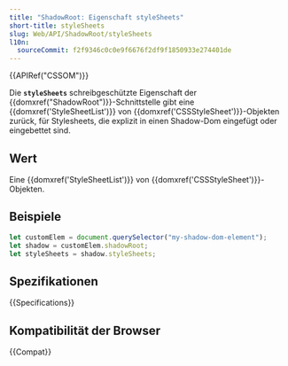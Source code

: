 ```yaml
---
title: "ShadowRoot: Eigenschaft styleSheets"
short-title: styleSheets
slug: Web/API/ShadowRoot/styleSheets
l10n:
  sourceCommit: f2f9346c0c0e9f6676f2df9f1850933e274401de
---
```


{{APIRef("CSSOM")}}

Die **`styleSheets`** schreibgeschützte Eigenschaft der {{domxref("ShadowRoot")}}-Schnittstelle gibt eine {{domxref('StyleSheetList')}} von {{domxref('CSSStyleSheet')}}-Objekten zurück, für Stylesheets, die explizit in einen Shadow-Dom eingefügt oder eingebettet sind.

## Wert

Eine {{domxref('StyleSheetList')}} von {{domxref('CSSStyleSheet')}}-Objekten.

## Beispiele

```js
let customElem = document.querySelector("my-shadow-dom-element");
let shadow = customElem.shadowRoot;
let styleSheets = shadow.styleSheets;
```

## Spezifikationen

{{Specifications}}

## Kompatibilität der Browser

{{Compat}}
